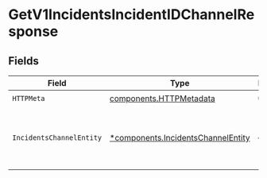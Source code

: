 # GetV1IncidentsIncidentIDChannelResponse


## Fields

| Field                                                                                   | Type                                                                                    | Required                                                                                | Description                                                                             |
| --------------------------------------------------------------------------------------- | --------------------------------------------------------------------------------------- | --------------------------------------------------------------------------------------- | --------------------------------------------------------------------------------------- |
| `HTTPMeta`                                                                              | [components.HTTPMetadata](../../models/components/httpmetadata.md)                      | :heavy_check_mark:                                                                      | N/A                                                                                     |
| `IncidentsChannelEntity`                                                                | [*components.IncidentsChannelEntity](../../models/components/incidentschannelentity.md) | :heavy_minus_sign:                                                                      | Gives chat channel information for the specified incident                               |